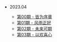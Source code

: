 - 2023.04

  - [第00期 - 皆为序章](weekly/00.md)
  - [第01期 - 风雨正好](weekly/01.md)
  - [第02期 - 未来可期](weekly/02.md)
  - [第03期 - 以欢喜心](weekly/03.md)
  <!-- - [Writing more pages](more-pages.md)
  - [Custom navbar](custom-navbar.md)
  - [Cover page](cover.md) -->
